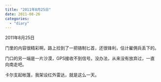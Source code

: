 ```yaml
---
title: "2011年8月25日"
date: 2011-08-26
categories: 
  - "diary"
---
```


2011年8月25日

门里的内容很精彩啊，路上捡到了一把铬制匕首，还很锋利，估计雇佣兵丢下的。

门口的另一端是一片沙漠，GPS接收不到信号。没办法，从来没有放弃过，一直向南走吧。

卡尔支起帐篷，我架设红外雷达，就是这么一天。

